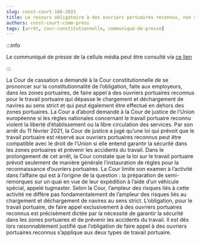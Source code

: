 ```yaml
---   
slug: const-court-168-2021
title: Le recours obligatoire à des ouvriers portuaires reconnus, non seulement pour le chargement et déchargement de navires, mais aussi pour la préparation de l’expédition de semi-remorques sur un quai, est constitutionnel
authors: const-court-comm-press
tags: [arrêt, cour-constitutionnelle, communiqué-de-presse]
---
```


:::info

Le communiqué de presse de la cellule média peut être consulté via [ce lien](https://www.const-court.be/public/f/2021/2021-168f-info.pdf) 

:::

La Cour de cassation a demandé à la Cour constitutionnelle de se prononcer sur la constitutionnalité de l’obligation, faite aux employeurs, dans les zones portuaires, de faire appel à des ouvriers portuaires reconnus pour le travail portuaire qui dépasse le chargement et déchargement de navires au sens strict et qui peut également être effectué en dehors des zones portuaires. La Cour a d’abord demandé à la Cour de justice de l’Union européenne si les règles nationales concernant le travail portuaire reconnu violent la liberté d’établissement ou la libre circulation des services. Par son arrêt du 11 février 2021, la Cour de justice a jugé qu’une loi qui prévoit que le travail portuaire est réservé aux ouvriers portuaires reconnus peut être compatible avec le droit de l’Union si elle entend garantir la sécurité dans les zones portuaires et prévenir les accidents du travail. Dans le prolongement de cet arrêt, la Cour constate que la loi sur le travail portuaire prévoit seulement de manière générale l’instauration de règles pour la reconnaissance d’ouvriers portuaires. La Cour limite son examen à l’activité dans l’affaire qui est à l’origine de la question : la préparation de semi-remorques sur un quai en vue de leur expédition à l’aide d’un véhicule spécial, appelé tugmaster. Selon la Cour, l’ampleur des risques liés à cette activité ne diffère pas fondamentalement de l’ampleur des risques liés au chargement et déchargement de navires au sens strict. L’obligation, pour le travail portuaire, de faire appel exclusivement à des ouvriers portuaires reconnus est précisément dictée par la nécessité de garantir la sécurité dans les zones portuaires et de prévenir les accidents du travail. Il est dès lors raisonnablement justifié que l’obligation de faire appel à des ouvriers portuaires reconnus s’applique aux deux types de travail portuaire.
